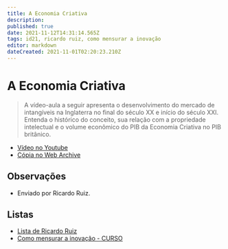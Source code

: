 ```yaml
---
title: A Economia Criativa
description: 
published: true
date: 2021-11-12T14:31:14.565Z
tags: id21, ricardo ruiz, como mensurar a inovação
editor: markdown
dateCreated: 2021-11-01T02:20:23.210Z
---
```


# A Economia Criativa

> A vídeo-aula a seguir apresenta o desenvolvimento do mercado de intangíveis na Inglaterra no final do século XX e início do século XXI. Entenda o histórico do conceito, sua relação com a propriedade intelectual e o volume econômico do PIB da Economia Criativa no PIB britânico.

 - [Vídeo no Youtube](https://www.youtube.com/watch?v=4hTd0QWn598)
 - [Cópia no Web Archive](https://web.archive.org/web/20211104233616/https://www.youtube.com/watch?v=4hTd0QWn598)
 

## Observações

- Enviado por Ricardo Ruiz.

## Listas

- [Lista de Ricardo Ruiz](/listas/ricardo-ruiz)
- [Como mensurar a inovação - CURSO](/recursos/como-mensurar-a-inovacao-curso)